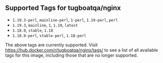 ## Supported Tags for tugboatqa/nginx

* `1.19.3-perl`, `mainline-perl`, `1-perl`, `1.19-perl`, `perl`
* `1.19.3`, `mainline`, `1`, `1.19`, `latest`
* `1.18.0`, `stable`, `1.18`
* `1.18.0-perl`, `stable-perl`, `1.18-perl`

The above tags are currently supported. Visit https://hub.docker.com/r/tugboatqa/nginx/tags/ to see a list of all available tags for this image, including those that are no longer supported.
